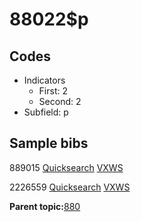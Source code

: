 # 88022$p

## Codes

-   Indicators
    -   First: 2
    -   Second: 2
-   Subfield: p

## Sample bibs

889015 [Quicksearch](https://search.library.yale.edu/catalog/889015) [VXWS](http://prodorbis.library.yale.edu:7014/vxws/GetHoldingsService?bibId=889015)

2226559 [Quicksearch](https://search.library.yale.edu/catalog/2226559) [VXWS](http://prodorbis.library.yale.edu:7014/vxws/GetHoldingsService?bibId=2226559)

**Parent topic:**[880](../../tags/880/880.md)


